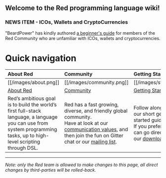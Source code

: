 ## Welcome to the Red programming language wiki!

### NEWS ITEM - ICOs, Wallets and CryptoCurrencies
"BeardPower" has kindly authored [a beginner's guide](https://github.com/red/red/wiki/Introduction-to-ICOs,-wallets-and-cryptocurrencies) for members of the Red Community who are unfamiliar with ICOs, wallets and cryptocurrencies.

# Quick navigation

About Red        | Community        |     Getting Started        | Documentation        |
| :------------- | :--------------- | :--------------------- | :------------------- |
| [[/images/about.png]] | [[/images/community.png]] | [[/images/start.png]] | [[/images/Documentation.png]] |
[About Red](https://www.red-lang.org/p/about.html)   | [Community](https://github.com/red/red/wiki/Gitter-Room-Index)  | [Getting Started](https://www.red-lang.org/p/getting-started.html) | [Documentation](https://www.red-lang.org/p/documentation.html) |
| Red’s ambitious goal is to build the world’s first full-stack language, a language you can use from system programming tasks, up to high-level scripting through DSL. | Red has a fast growing, diverse, and friendly global community.</br> Have at look at our [communication values](https://github.com/red/red/wiki/Community-Communication-Values), and then join the fun on Gitter chat or our [mailing list](https://groups.google.com/forum/#!forum/red-lang). | Follow along with our short getting started guide.</br> If you prefer, you can go directly to our [downloads](https://www.red-lang.org/p/download.html) page. | Our official documentation for Red and Red/System.</br> You can also read our [readme](https://github.com/red/red/blob/master/README.md), check out the custom sidebar in the Wiki, or read some [source](https://github.com/red/red) code at our official github repository.</br>

_____
*Note: only the Red team is allowed to make changes to this page, all direct changes by third-parties will be rolled-back.*